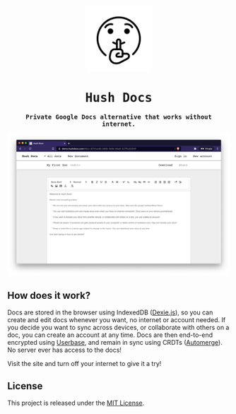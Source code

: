 <p align="center">
  <a href="https://demo.hushdocs.com"><img src="./public/shushing-face.svg" height="150" alt="Hush Docs"></a>
</p>

<h1 align="center" style="font-family: monospace;">Hush Docs</h1>

<p align="center" style="font-family: monospace;">
  <b>Private Google Docs alternative that works without internet.</b>
</p>

<p align="center">
  <a href="https://demo.hushdocs.com"><img src="./Screenshot.png" alt="Hush Docs"></a>
</p>

## How does it work?

Docs are stored in the browser using IndexedDB ([Dexie.js](https://dexie.org/)), so you can create and edit docs whenever you want, no internet or account needed. If you decide you want to sync across devices, or collaborate with others on a doc, you can create an account at any time. Docs are then end-to-end encrypted using [Userbase](https://userbase.com/), and remain in sync using CRDTs ([Automerge](https://github.com/automerge/automerge)). No server ever has access to the docs!

Visit the site and turn off your internet to give it a try!

## License

This project is released under the [MIT License](LICENSE).